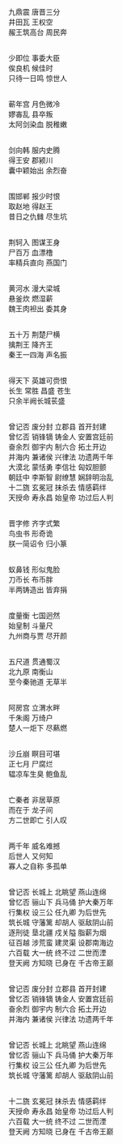 九鼎震 唐晋三分<br>
井田瓦 王权空<br>
赧王筑高台 周民奔<br><br>

少即位 事委大臣<br>
俟良机 候佳时<br>
只待一日鸣 惊世人<br><br>

蕲年宫 月色微冷<br>
嫪毐乱 县卒叛<br>
太阿剑染血 脱稚嫩<br><br>

剑向韩 服内史腾<br>
得王安 郡颍川<br>
囊中颖始出 余烈奋<br><br>

围邯郸 报少时恨<br>
取赵地 得赵王<br>
昔日之仇雠 尽生坑<br><br>

荆轲入 图谋王身<br>
尸百万 血漂橹<br>
率精兵直向 燕国门<br><br>

黄河水 漫大梁城<br>
悬釜炊 燃湿薪<br>
魏王肉袒出 委其身<br><br>

五十万 荆楚尸横<br>
擒荆王 降齐王<br>
秦王一四海 声名振<br><br>

得天下 英雄可赍恨<br>
长生 常胜 昌盛 苍生<br>
只余半阙长城苌盛<br><br>

曾记否 废分封 立郡县 首开封建<br>
曾忆否 销锋镝 铸金人 安置宫廷前<br>
奋余烈 御宇内 制六合 拓土开边<br>
并海内 兼诸侯 兴律法 功遗两千年<br>
大漠北 蒙恬勇 李信壮 匈奴胆颤<br>
朝廷中 李斯智 尉缭慧 娴辞明治乱<br>
十二旒 玄冕冠 抹杀去 情感羁绊<br>
天授命 寿永昌 始皇帝 功过后人判<br><br>

晋字修 齐字式繁<br>
鸟虫书 形奇诡<br>
朕一简诏令 归小篆<br><br>

蚁鼻钱 形似鬼脸<br>
刀币长 布币胖<br>
半两铸造出 皆弃捐<br><br>

度量衡 七国迥然<br>
始皇制 斗量尺<br>
九州商与贾 尽开颜<br><br>

五尺道 贯通蜀汉<br>
北九原 南衡山<br>
至今秦驰道 无草半<br><br>

阿房宫 立渭水畔<br>
千朱阁 万绮户<br>
楚人一炬下 尽爇燃<br><br>

沙丘崩 瞑目可堪<br>
正七月 尸腐烂<br>
辒凉车生臭 鲍鱼乱<br><br>

亡秦者 非居草原<br>
而在于 龙子间<br>
方二世即亡 引人叹<br><br>

两千年 威名难撼<br>
后世人 又何知<br>
寡人之自称 多孤单<br><br>

曾记否 长城上 北眺望 燕山连绵<br>
曾忆否 骊山下 兵马俑 护大秦万年<br>
行集权 设三公 任九卿 为后世先<br>
筑长城 守藩篱 却胡人 驱敌阴山前<br>
逐刑徒 垦北疆 戍关隘 脂薪为烟<br>
征百越 涉荒蛮 建灵渠 设郡南海边<br>
六百载 大一统 终不过 二世而湮<br>
登天阙 方知晓 已身在 千古帝王巅<br><br>

曾记否 废分封 立郡县 首开封建<br>
曾忆否 销锋镝 铸金人 安置宫廷前<br>
奋余烈 御宇内 制六合 拓土开边<br>
并海内 兼诸侯 兴律法 功遗两千年<br><br>

曾记否 长城上 北眺望 燕山连绵<br>
曾忆否 骊山下 兵马俑 护大秦万年<br>
行集权 设三公 任九卿 为后世先<br>
筑长城 守藩篱 却胡人 驱敌阴山前<br><br>

十二旒 玄冕冠 抹杀去 情感羁绊<br>
天授命 寿永昌 始皇帝 功过后人判<br>
六百载 大一统 终不过 二世而湮<br>
登天阙 方知晓 已身在 千古帝王巅<br>
